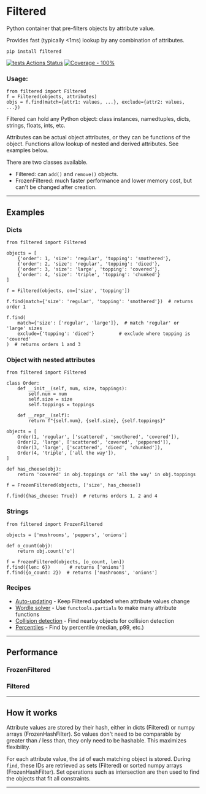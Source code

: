 # Filtered

Python container that pre-filters objects by attribute value. 

Provides fast (typically <1ms) lookup by any combination of attributes.

`pip install filtered`

[![tests Actions Status](https://github.com/manimino/filtered/workflows/tests/badge.svg)](https://github.com/manimino/filtered/actions)
[![Coverage - 100%](https://img.shields.io/static/v1?label=Coverage&message=100%&color=2ea44f)](test/cov.txt)

### Usage:

```
from filtered import Filtered
f = Filtered(objects, attributes)
objs = f.find(match={attr1: values, ...}, exclude={attr2: values, ...})
```

Filtered can hold any Python object: class instances, namedtuples, dicts, strings, floats, ints, etc.

Attributes can be actual object attributes, or they can be functions of the object. Functions
allow lookup of nested and derived attributes. See examples below.

There are two classes available.
 - Filtered: can `add()` and `remove()` objects.
 - FrozenFiltered: much faster performance and lower memory cost, but can't be changed after creation.

____

## Examples

### Dicts

```
from filtered import Filtered

objects = [
    {'order': 1, 'size': 'regular', 'topping': 'smothered'}, 
    {'order': 2, 'size': 'regular', 'topping': 'diced'}, 
    {'order': 3, 'size': 'large', 'topping': 'covered'},
    {'order': 4, 'size': 'triple', 'topping': 'chunked'}
]

f = Filtered(objects, on=['size', 'topping'])

f.find(match={'size': 'regular', 'topping': 'smothered'})  # returns order 1

f.find(
    match={'size': ['regular', 'large']},  # match 'regular' or 'large' sizes
    exclude={'topping': 'diced'}         # exclude where topping is 'covered'
)  # returns orders 1 and 3
```

### Object with nested attributes

```
from filtered import Filtered

class Order:
    def __init__(self, num, size, toppings):
        self.num = num
        self.size = size
        self.toppings = toppings
    
    def __repr__(self):
        return f"{self.num}, {self.size}, {self.toppings}"
    
objects = [
    Order(1, 'regular', ['scattered', 'smothered', 'covered']),
    Order(2, 'large', ['scattered', 'covered', 'peppered']),
    Order(3, 'large', ['scattered', 'diced', 'chunked']),
    Order(4, 'triple', ['all the way']),
]

def has_cheese(obj):
    return 'covered' in obj.toppings or 'all the way' in obj.toppings

f = FrozenFiltered(objects, ['size', has_cheese])

f.find({has_cheese: True})  # returns orders 1, 2 and 4
```

### Strings

```
from filtered import FrozenFiltered

objects = ['mushrooms', 'peppers', 'onions']

def o_count(obj):
    return obj.count('o')

f = FrozenFiltered(objects, [o_count, len])
f.find({len: 6})       # returns ['onions']
f.find({o_count: 2})  # returns ['mushrooms', 'onions']
```

### Recipes
 
 - [Auto-updating](examples/update.py) - Keep Filtered updated when attribute values change
 - [Wordle solver](examples/wordle.ipynb) - Use `functools.partials` to make many attribute functions
 - [Collision detection](examples/collision.py) - Find nearby objects for collision detection
 - [Percentiles](examples/percentile.py) - Find by percentile (median, p99, etc.)

____

## Performance


### FrozenFiltered



### Filtered


____

## How it works

Attribute values are stored by their hash, either in dicts (Filtered) or numpy 
arrays (FrozenHashFilter). So values don't need to be comparable by greater than / less than, they only need to be 
hashable. This maximizes flexibility.

For each attribute value, the `id` of each matching object is stored. During `find`, these IDs are retrieved as sets 
(Filtered) or sorted numpy arrays (FrozenHashFilter). Set operations such as intersection are then used to find the 
objects that fit all constraints.

____
